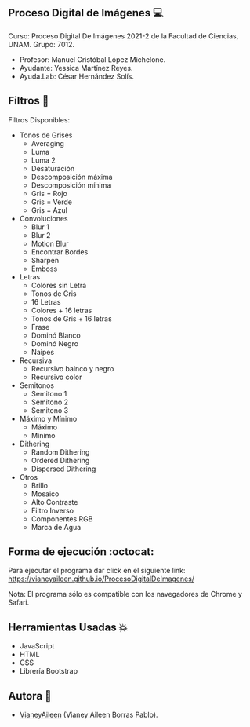 ## Proceso Digital de Imágenes :computer:
Curso: Proceso Digital De Imágenes 2021-2 de la Facultad de Ciencias, UNAM.
Grupo: 7012.
- Profesor: Manuel Cristóbal López Michelone.
- Ayudante: Yessica Martínez Reyes.
- Ayuda.Lab: César Hernández Solís.

## Filtros :star2:
Filtros Disponibles:
- Tonos de Grises
    - Averaging
    - Luma
    - Luma 2
    - Desaturación
    - Descomposición máxima
    - Descomposición mínima
    - Gris = Rojo
    - Gris = Verde
    - Gris = Azul
- Convoluciones
    - Blur 1
    - Blur 2
    - Motion Blur
    - Encontrar Bordes
    - Sharpen
    - Emboss
- Letras
    - Colores sin Letra
    - Tonos de Gris
    - 16 Letras
    - Colores + 16 letras
    - Tonos de Gris + 16 letras
    - Frase
    - Dominó Blanco
    - Dominó Negro
    - Naipes
- Recursiva
    - Recursivo balnco y negro
    - Recursivo color
- Semitonos
    - Semitono 1
    - Semitono 2
    - Semitono 3
- Máximo y Mínimo
    - Máximo
    - Mínimo
- Dithering 
    - Random Dithering
    - Ordered Dithering
    - Dispersed Dithering
- Otros
    - Brillo
    - Mosaico
    - Alto Contraste
    - Filtro Inverso
    - Componentes RGB
    - Marca de Agua


## Forma de ejecución :octocat:
Para ejecutar el programa dar click en el siguiente link:
https://vianeyaileen.github.io/ProcesoDigitalDeImagenes/

Nota: El programa sólo es compatible con los navegadores de Chrome y Safari.

## Herramientas Usadas :collision:
- JavaScript
- HTML
- CSS
- Librería Bootstrap

## Autora :bust_in_silhouette:
- [VianeyAileen](https://github.com/VianeyAileen) (Vianey Aileen Borras Pablo).
